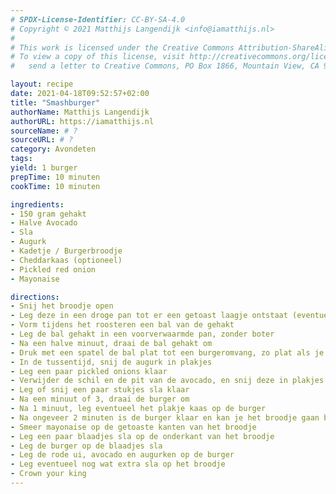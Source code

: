 ```yaml
---
# SPDX-License-Identifier: CC-BY-SA-4.0
# Copyright © 2021 Matthijs Langendijk <info@iamatthijs.nl>
# 
# This work is licensed under the Creative Commons Attribution-ShareAlike 4.0 International License. 
# To view a copy of this license, visit http://creativecommons.org/licenses/by-sa/4.0/ or 
#   send a letter to Creative Commons, PO Box 1866, Mountain View, CA 94042, USA.

layout: recipe
date: 2021-04-18T09:52:57+02:00
title: "Smashburger"
authorName: Matthijs Langendijk
authorURL: https://iamatthijs.nl
sourceName: # ?
sourceURL: # ?
category: Avondeten
tags:
yield: 1 burger
prepTime: 10 minuten
cookTime: 10 minuten 

ingredients:
- 150 gram gehakt
- Halve Avocado
- Sla
- Augurk
- Kadetje / Burgerbroodje
- Cheddarkaas (optioneel)
- Pickled red onion
- Mayonaise

directions:
- Snij het broodje open
- Leg deze in een droge pan tot er een getoast laagje ontstaat (eventueel met boter voor extra smaak)
- Vorm tijdens het roosteren een bal van de gehakt
- Leg de bal gehakt in een voorverwaarmde pan, zonder boter
- Na een halve minuut, draai de bal gehakt om
- Druk met een spatel de bal plat tot een burgeromvang, zo plat als je kan
- In de tussentijd, snij de augurk in plakjes
- Leg een paar pickled onions klaar
- Verwijder de schil en de pit van de avocado, en snij deze in plakjes
- Leg of snij een paar stukjes sla klaar
- Na een minuut of 3, draai de burger om
- Na 1 minuut, leg eventueel het plakje kaas op de burger
- Na ongeveer 2 minuten is de burger klaar en kan je het broodje gaan beleggen
- Smeer mayonaise op de getoaste kanten van het broodje
- Leg een paar blaadjes sla op de onderkant van het broodje
- Leg de burger op de blaadjes sla
- Leg de rode ui, avocado en augurken op de burger
- Leg eventueel nog wat extra sla op het broodje
- Crown your king
---
```


